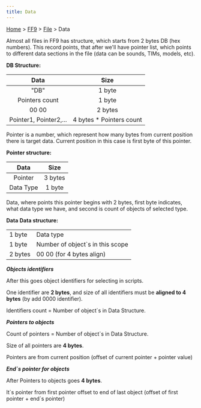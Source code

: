 ```yaml
---
title: Data
---
```


[Home](Main%20Page.md) > [FF9](FF9.md) > [File](FF9/File.md) > Data

Almost all files in FF9 has structure, which starts from 2 bytes DB (hex
numbers). This record points, that after we'll have pointer list, which
points to different data sections in the file (data can be sounds, TIMs,
models, etc).

**DB Structure:**

|          Data          |           Size            |
|:----------------------:|:-------------------------:|
|          "DB"          |          1 byte           |
|     Pointers count     |          1 byte           |
|         00 00          |          2 bytes          |
| Pointer1, Pointer2,... | 4 bytes \* Pointers count |

Pointer is a number, which represent how many bytes from current
position there is target data. Current position in this case is first
byte of this pointer.

**Pointer structure:**

|   Data    |  Size   |
|:---------:|:-------:|
|  Pointer  | 3 bytes |
| Data Type | 1 byte  |

Data, where points this pointer begins with 2 bytes, first byte
indicates, what data type we have, and second is count of objects of
selected type.

**Data** **Data structure:**

|         |                                   |
|---------|-----------------------------------|
| 1 byte  | Data type                         |
| 1 byte  | Number of object\`s in this scope |
| 2 bytes | 00 00 (for 4 bytes align)         |

***Objects identifiers***

After this goes object identifiers for selecting in scripts.

One identifier are **2 bytes**, and size of all identifiers must be
**aligned to 4 bytes** (by add 0000 identifier).

Identifiers count = Number of object\`s in Data Structure.

***Pointers to objects***

Count of pointers = Number of object\`s in Data Structure.

Size of all pointers are **4 bytes**.

Pointers are from current position (offset of current pointer + pointer
value)

***End\`s pointer for objects***

After Pointers to objects goes **4 bytes**.

It\`s pointer from first pointer offset to end of last object (offset of
first pointer + end\`s pointer)
